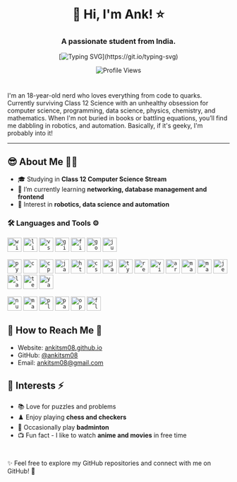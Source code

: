 <h1 align="center">
  👋 Hi, I'm Ank! ⭐
</h1>
<h3 align="center">A passionate student from India.</h3>

<div align="center">
  
[![Typing SVG](https://readme-typing-svg.demolab.com?font=Fira+Code&weight=500&size=18&duration=3500&pause=2000&center=true&vCenter=true&random=true&width=480&height=30&lines=Always+learning+new+things.;Continuous+coding%2C+perpetual+learning.;Coding+my+dreams+into+reality.)](https://git.io/typing-svg)

![Profile Views](https://komarev.com/ghpvc/?username=ankitsm08&color=blue&style=for-the-badge)
</div>

#

I'm an 18-year-old nerd who loves everything from code to quarks. Currently surviving Class 12 Science with an unhealthy obsession for computer science, programming, data science, physics, chemistry, and mathematics. When I'm not buried in books or battling equations, you’ll find me dabbling in robotics, and automation. Basically, if it's geeky, I'm probably into it!

-----

## 😎 About Me 👨‍💻

- 🎓 Studying in **Class 12 Computer Science Stream**
- 🌱 I’m currently learning **networking, database management and frontend**
- 🤖 Interest in **robotics, data science and automation**

### 🛠️ Languages and Tools ⚙️
<div>
  <p align="left">
    <kbd><code><a href="https://www.microsoft.com/windows" target="_blank"><img src="https://cdn.jsdelivr.net/gh/devicons/devicon@latest/icons/windows11/windows11-original.svg" alt="windows" height="32"/></a></code></kbd>
    <kbd><code><a href="https://www.linux.org/" target="_blank"><img src="https://cdn.jsdelivr.net/gh/devicons/devicon@latest/icons/linux/linux-original.svg" alt="linux" height="32"/></a></code></kbd>
    <kbd><code><a href="https://code.visualstudio.com/" target="_blank"><img src="https://cdn.jsdelivr.net/gh/devicons/devicon@latest/icons/vscode/vscode-original.svg" alt="vscode" height="32"/></a></code></kbd>
    <kbd><code><a href="https://git-scm.com/" target="_blank"><img src="https://cdn.jsdelivr.net/gh/devicons/devicon@latest/icons/git/git-original.svg" alt="git" height="32"/></a></code></kbd>
    <kbd><code><a href="https://www.mozilla.org/firefox/" target="_blank"><img src="https://cdn.jsdelivr.net/gh/devicons/devicon@latest/icons/firefox/firefox-original.svg" alt="firefox" height="32"/></a></code></kbd>
    <kbd><code><a href="https://godotengine.org/" target="_blank"><img src="https://cdn.jsdelivr.net/gh/devicons/devicon@latest/icons/godot/godot-original.svg" alt="godot" height="32"/></a></code></kbd>
    <kbd><code><a href="https://jupyter.org/" target="_blank"><img src="https://cdn.jsdelivr.net/gh/devicons/devicon@latest/icons/jupyter/jupyter-original.svg" alt="jupyter" height="32"/></a></code></kbd>
  </p>
  <p align="left">
    <kbd><code><a href="https://www.python.org/" target="_blank"><img src="https://cdn.jsdelivr.net/gh/devicons/devicon@latest/icons/python/python-original.svg" alt="python" height="32"/></a></code></kbd>
    <kbd><code><a href="https://en.wikipedia.org/wiki/C_(programming_language)" target="_blank"><img src="https://cdn.jsdelivr.net/gh/devicons/devicon@latest/icons/c/c-original.svg" alt="c" height="32"/></a></code></kbd>
    <kbd><code><a href="https://isocpp.org/" target="_blank"><img src="https://cdn.jsdelivr.net/gh/devicons/devicon@latest/icons/cplusplus/cplusplus-original.svg" alt="cplusplus" height="32"/></a></code></kbd>
    <kbd><code><a href="https://www.java.com/" target="_blank"><img src="https://cdn.jsdelivr.net/gh/devicons/devicon@latest/icons/java/java-original.svg" alt="java" height="32"/></a></code></kbd>
    <kbd><code><a href="https://developer.mozilla.org/en-US/docs/Web/HTML" target="_blank"><img src="https://cdn.jsdelivr.net/gh/devicons/devicon@latest/icons/html5/html5-original-wordmark.svg" alt="html5" height="32"/></a></code></kbd>
    <kbd><code><a href="https://developer.mozilla.org/en-US/docs/Web/CSS" target="_blank"><img src="https://cdn.jsdelivr.net/gh/devicons/devicon@latest/icons/css3/css3-original.svg" alt="css3" height="32"/></a></code></kbd>
    <kbd><code><a href="https://developer.mozilla.org/en-US/docs/Web/JavaScript" target="_blank"><img src="https://cdn.jsdelivr.net/gh/devicons/devicon@latest/icons/javascript/javascript-original.svg" alt="javascript" height="32"/></a></code></kbd>
    <kbd><code><a href="https://www.typescriptlang.org/" target="_blank"><img src="https://cdn.jsdelivr.net/gh/devicons/devicon@latest/icons/typescript/typescript-original.svg" alt="typescript" height="32"/></a></code></kbd>
    <kbd><code><a href="https://reactjs.org/" target="_blank"><img src="https://cdn.jsdelivr.net/gh/devicons/devicon@latest/icons/react/react-original.svg" alt="react" height="32"/></a></code></kbd>
    <kbd><code><a href="https://vitejs.dev/" target="_blank"><img src="https://cdn.jsdelivr.net/gh/devicons/devicon@latest/icons/vitejs/vitejs-original.svg" alt="vite" height="32"/></a></code></kbd>
    <kbd><code><a href="https://www.arduino.cc/" target="_blank"><img src="https://cdn.jsdelivr.net/gh/devicons/devicon@latest/icons/arduino/arduino-original.svg" alt="arduino" height="32"/></a></code></kbd>
    <kbd><code><a href="https://www.markdownguide.org/" target="_blank"><img src="https://cdn.jsdelivr.net/gh/devicons/devicon@latest/icons/markdown/markdown-original.svg" alt="markdown" height="32"/></a></code></kbd>
    <kbd><code><a href="https://www.markdownguide.org/" target="_blank"><img src="https://cdn.jsdelivr.net/gh/devicons/devicon@latest/icons/hugo/hugo-original.svg" alt="markdown" height="32"/></a></code></kbd>
    <kbd><code><a href="https://jekyllrb.com/" target="_blank"><img src="https://cdn.jsdelivr.net/gh/devicons/devicon@latest/icons/jekyll/jekyll-original.svg" alt="jekyll" height="32"/></a></code></kbd>
    <kbd><code><a href="https://www.latex-project.org/" target="_blank"><img src="https://cdn.jsdelivr.net/gh/devicons/devicon@latest/icons/latex/latex-original.svg" alt="latex" height="32"/></a></code></kbd>
    <kbd><code><a href="https://tug.org/texlive/" target="_blank"><img src="https://cdn.jsdelivr.net/gh/devicons/devicon@latest/icons/tex/tex-original.svg" alt="tex" height="32"/></a></code></kbd>
    <kbd><code><a href="https://gohugo.io/" target="_blank"><img src="https://cdn.jsdelivr.net/gh/devicons/devicon@latest/icons/yaml/yaml-original.svg" alt="yaml" height="32"/></a></code></kbd>
  </p>
  <p align="left">
    <kbd><code><a href="https://numpy.org/" target="_blank"><img src="https://cdn.jsdelivr.net/gh/devicons/devicon@latest/icons/numpy/numpy-original.svg" alt="numpy" height="32"/></a></code></kbd>
    <kbd><code><a href="https://matplotlib.org/" target="_blank"><img src="https://cdn.jsdelivr.net/gh/devicons/devicon@latest/icons/matplotlib/matplotlib-original.svg" alt="matplotlib" height="32"/></a></code></kbd>
    <kbd><code><a href="https://plotly.com/" target="_blank"><img src="https://cdn.jsdelivr.net/gh/devicons/devicon@latest/icons/plotly/plotly-original.svg" alt="plotly" height="32"/></a></code></kbd>
    <kbd><code><a href="https://pandas.pydata.org/" target="_blank"><img src="https://cdn.jsdelivr.net/gh/devicons/devicon@latest/icons/pandas/pandas-original.svg" alt="pandas" height="32"/></a></code></kbd>
    <kbd><code><a href="https://opencv.org/" target="_blank"><img src="https://cdn.jsdelivr.net/gh/devicons/devicon@latest/icons/opencv/opencv-original.svg" alt="opencv" height="32"/></a></code></kbd>
    <kbd><code><a href="https://flask.palletsprojects.com/" target="_blank"><img src="https://cdn.jsdelivr.net/gh/devicons/devicon@latest/icons/flask/flask-original.svg" alt="flask" height="32"/></a></code></kbd>
  </p>
</div>


## 👀 How to Reach Me 📧

- Website: [ankitsm08.github.io](https://ankitsm08.github.io)
- GitHub: [@ankitsm08](https://github.com/ankitsm08)
- Email: [ankitsm08@gmail.com](ankitsm08@gmail.com)

## 💖 Interests ⚡

- 📚 Love for puzzles and problems
- ♟️ Enjoy playing **chess and checkers**
- 🏸 Occasionally play **badminton**
- 📺 Fun fact - I like to watch **anime and movies** in free time

#

✨ Feel free to explore my GitHub repositories and connect with me on GitHub! 🚀

<!---
ankitsm08/ankitsm08 is a ✨ special ✨ repository because its `README.md` (this file) appears on your GitHub profile.
You can click the Preview link to take a look at your changes.
--->
